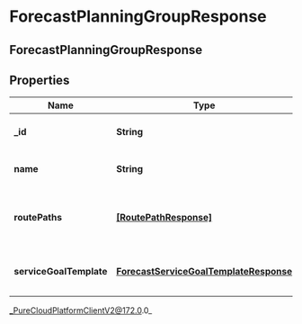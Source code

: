 # ForecastPlanningGroupResponse

## ForecastPlanningGroupResponse

## Properties

|Name | Type | Description | Notes|
|------------ | ------------- | ------------- | -------------|
| **_id** | **String** | The ID of the planning group | [optional] |
| **name** | **String** | The name of the planning group | [optional] |
| **routePaths** | [**[RoutePathResponse]**]([RoutePathResponse]) | Route path configuration for this planning group | [optional] |
| **serviceGoalTemplate** | [**ForecastServiceGoalTemplateResponse**](ForecastServiceGoalTemplateResponse) | Service goals for this planning group | [optional] |



_PureCloudPlatformClientV2@172.0.0_
